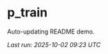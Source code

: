 # p_train

Auto-updating README demo.

<!--START_SECTION:status-->
_Last run: 2025-10-02 09:23 UTC_
<!--END_SECTION:status-->



































































































































































































































































































































































































































































































































































































































































































































































































































































































































